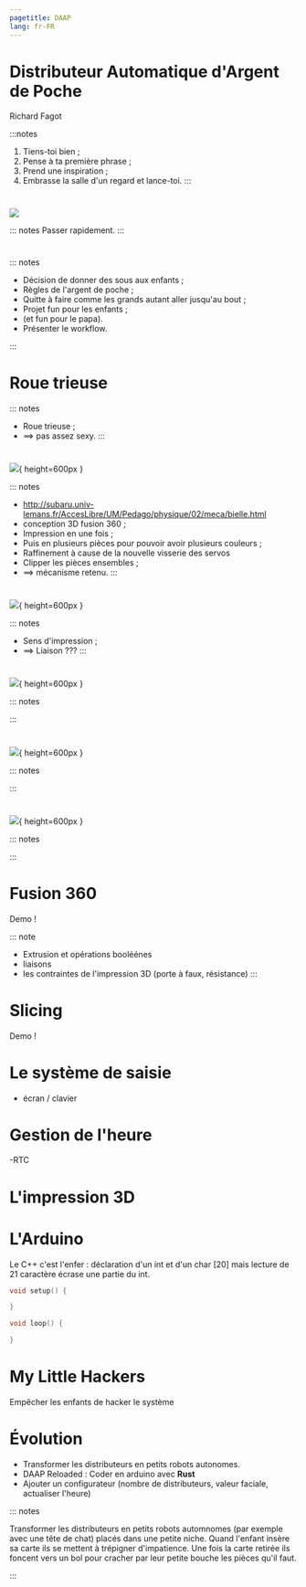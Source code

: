 ```yaml
---
pagetitle: DAAP
lang: fr-FR
---
```



# Distributeur Automatique d'Argent de Poche

Richard Fagot

:::notes
1. Tiens-toi bien ;
1. Pense à ta première phrase ;
1. Prend une inspiration ;
1. Embrasse la salle d'un regard et lance-toi.
:::




# 
![](assets/img/calvin.png)

::: notes
Passer rapidement.
:::


#
::: notes

- Décision de donner des sous aux enfants ;
- Règles de l'argent de poche ;
- Quitte à faire comme les grands autant aller jusqu'au bout ;
- Projet fun pour les enfants ;
- (et fun pour le papa).
- Présenter le workflow.
    
:::

# Roue trieuse
::: notes
- Roue trieuse ;
- ==> pas assez sexy.
:::

# 
![](assets/img/poussoir.png){ height=600px }

::: notes
- http://subaru.univ-lemans.fr/AccesLibre/UM/Pedago/physique/02/meca/bielle.html
- conception 3D fusion 360 ;
- Impression en une fois ;
- Puis en plusieurs pièces pour pouvoir avoir plusieurs couleurs ;
- Raffinement à cause de la nouvelle visserie des servos
- Clipper les pièces ensembles ;
- ==> mécanisme retenu.
:::

#
![](assets/img/poussoir-eclate.png){ height=600px }

::: notes
- Sens d'impression ;
- ==> Liaison ???
:::

#
![](assets/img/porte-pieces.png){ height=600px }

::: notes

:::

#
![](assets/img/face-pieces.png){ height=600px }


::: notes

:::


# 
![](assets/img/distributeur.png){ height=600px }

::: notes

:::

# Fusion 360
Demo !

::: note
- Extrusion et opérations booléénes
- liaisons
- les contraintes de l'impression 3D (porte à faux, résistance)
:::

# Slicing
Demo !

# Le système de saisie
- écran / clavier

# Gestion de l'heure
-RTC

# L'impression 3D

# L'Arduino
Le C++ c'est l'enfer : déclaration d'un int et d'un char [20] mais lecture de 21 caractère écrase une partie du int.
```cpp
void setup() {

}

void loop() {

}

```


# My Little Hackers
Empêcher les enfants de hacker le système


# Évolution

- Transformer les distributeurs en petits robots autonomes.
- DAAP Reloaded : Coder en arduino avec **Rust**
- Ajouter un configurateur (nombre de distributeurs, valeur faciale, actualiser l'heure)

::: notes

Transformer les distributeurs en petits robots automnomes (par exemple avec une tête de chat) placés dans une petite niche.
Quand l'enfant insère sa carte ils se mettent à trépigner d'impatience.
Une fois la carte retirée ils foncent vers un bol pour cracher par leur petite bouche les pièces qu'il faut.

:::
